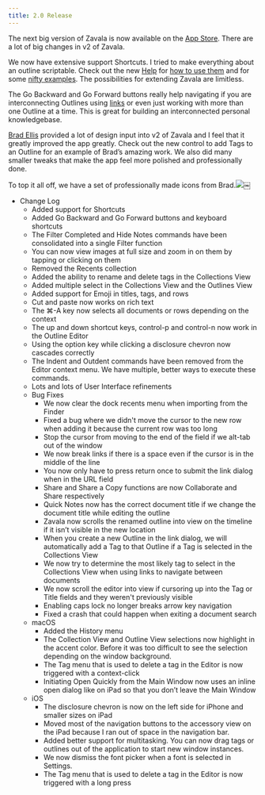 ```yaml
---
title: 2.0 Release
---
```




The next big version of Zavala is now available on the [App Store](https://apps.apple.com/us/app/zavala/id1546457750). There are a lot of big changes in v2 of Zavala.

We now have extensive support Shortcuts. I tried to make everything about an outline scriptable. Check out the new [Help](https://zavala.vincode.io/help/Zavala_Help.md/) for [how to use them](https://zavala.vincode.io/help/Programming_Guide.md/) and for some [nifty examples](https://zavala.vincode.io/help/Shortcut_Examples.md/). The possibilities for extending Zavala are limitless.

The Go Backward and Go Forward buttons really help navigating if you are interconnecting Outlines using [links](https://zavala.vincode.io/help/Link_Dialog.md/) or even just working with more than one Outline at a time. This is great for building an interconnected personal knowledgebase.

[Brad Ellis](https://twitter.com/BradEllis) provided a lot of design input into v2 of Zavala and I feel that it greatly improved the app greatly. Check out the new control to add Tags to an Outline for an example of Brad’s amazing work. We also did many smaller tweaks that make the app feel more polished and professionally done.

To top it all off, we have a set of professionally made icons from Brad.![](/assets/images/21C610AD-19B8-4E3F-9033-586C6534D94B.png)￼

* Change Log
	* Added support for Shortcuts
	* Added Go Backward and Go Forward buttons and keyboard shortcuts
	* The Filter Completed and Hide Notes commands have been consolidated into a single Filter function
	* You can now view images at full size and zoom in on them by tapping or clicking on them
	* Removed the Recents collection
	* Added the ability to rename and delete tags in the Collections View
	* Added multiple select in the Collections View and the Outlines View
	* Added support for Emoji in titles, tags, and rows
	* Cut and paste now works on rich text
	* The ⌘-A key now selects all documents or rows depending on the context
	* The up and down shortcut keys, control-p and control-n now work in the Outline Editor
	* Using the option key while clicking a disclosure chevron now cascades correctly
	* The Indent and Outdent commands have been removed from the Editor context menu. We have multiple, better ways to execute these commands.
	* Lots and lots of User Interface refinements
	* Bug Fixes
		* We now clear the dock recents menu when importing from the Finder
		* Fixed a bug where we didn't move the cursor to the new row when adding it because the current row was too long
		* Stop the cursor from moving to the end of the field if we alt-tab out of the window
		* We now break links if there is a space even if the cursor is in the middle of the line
		* You now only have to press return once to submit the link dialog when in the URL field
		* Share and Share a Copy functions are now Collaborate and Share respectively
		* Quick Notes now has the correct document title if we change the document title while editing the outline
		* Zavala now scrolls the renamed outline into view on the timeline if it isn’t visible in the new location
		* When you create a new Outline in the link dialog, we will automatically add a Tag to that Outline if a Tag is selected in the Collections View
		* We now try to determine the most likely tag to select in the Collections View when using links to navigate between documents
		* We now scroll the editor into view if cursoring up into the Tag or Title fields and they weren't previously visible
		* Enabling caps lock no longer breaks arrow key navigation
		* Fixed a crash that could happen when exiting a document search
	* macOS
		* Added the History menu
		* The Collection View and Outline View selections now highlight in the accent color. Before it was too difficult to see the selection depending on the window background.
		* The Tag menu that is used to delete a tag in the Editor is now triggered with a context-click
		* Initiating Open Quickly from the Main Window now uses an inline open dialog like on iPad so that you don’t leave the Main Window
	* iOS
		* The disclosure chevron is now on the left side for iPhone and smaller sizes on iPad
		* Moved most of the navigation buttons to the accessory view on the iPad because I ran out of space in the navigation bar.
		* Added better support for multitasking. You can now drag tags or outlines out of the application to start new window instances.
		* We now dismiss the font picker when a font is selected in Settings.
		* The Tag menu that is used to delete a tag in the Editor is now triggered with a long press